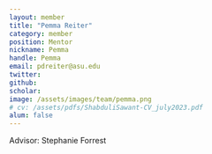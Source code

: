 ```yaml
---
layout: member
title: "Pemma Reiter"
category: member 
position: Mentor
nickname: Pemma
handle: Pemma
email: pdreiter@asu.edu
twitter: 
github: 
scholar: 
image: /assets/images/team/pemma.png
# cv: /assets/pdfs/ShabduliSawant-CV_july2023.pdf
alum: false
---
```

Advisor: Stephanie Forrest